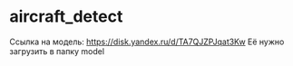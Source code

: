 # aircraft_detect
Ссылка на модель: https://disk.yandex.ru/d/TA7QJZPJqat3Kw
  Её нужно загрузить в папку model
